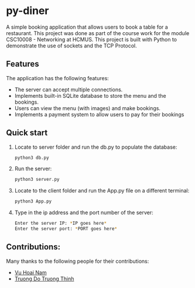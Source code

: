 # py-diner

A simple booking application that allows users to book a table for a restaurant. This project was done as part of the course work for the module CSC10008 - Networking at HCMUS. This project is built with Python to demonstrate the use of sockets and the TCP Protocol.

## Features

The application has the following features:

-   The server can accept multiple connections.
-   Implements built-in SQLite database to store the menu and the bookings.
-   Users can view the menu (with images) and make bookings.
-   Implements a payment system to allow users to pay for their bookings

## Quick start

1. Locate to server folder and run the db.py to populate the database:

    ```bash
    python3 db.py
    ```

3. Run the server:

    ```bash
    python3 server.py
    ```

4. Locate to the client folder and run the App.py file on a different terminal:

    ```bash
    python3 App.py
    ```
    
5. Type in the ip address and the port number of the server:

    ```bash
    Enter the server IP: *IP goes here*
    Enter the server port: *PORT goes here*
    ```

## Contributions:

Many thanks to the following people for their contributions:

-   [Vu Hoai Nam](https://github.com/namhoai1109)
-   [Truong Do Truong Thinh](https://github.com/td2thinh)
